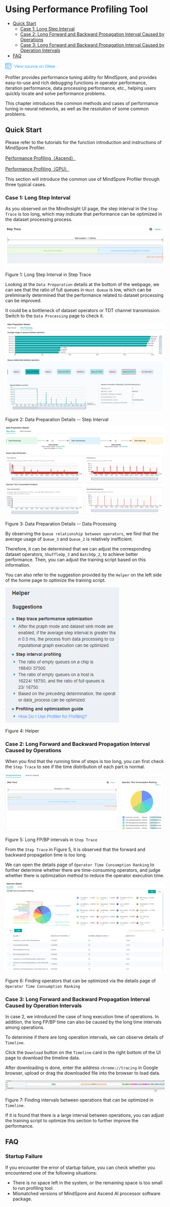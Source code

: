 # Using Performance Profiling Tool

<!-- TOC -->

- [Quick Start](#quick-start)
    - [Case 1: Long Step Interval](#case-1-long-step-interval)
    - [Case 2: Long Forward and Backward Propagation Interval Caused by Operations](#case-2-long-forward-and-backward-propagation-interval-caused-by-operations)
    - [Case 3: Long Forward and Backward Propagation Interval Caused by Operation Intervals](#case-3-long-forward-and-backward-propagation-interval-caused-by-operation-intervals)
- [FAQ](#faq)

<!-- /TOC -->

<a href="https://gitee.com/mindspore/docs/blob/master/docs/migration_guide/source_en/performance_optimization.md" target="_blank"><img src="./_static/logo_source.png"></a>

Profiler provides performance tuning ability for MindSpore, and provides easy-to-use and rich debugging functions in operator performance, iteration performance, data processing performance, etc., helping users quickly locate and solve performance problems.

This chapter introduces the common methods and cases of performance tuning in neural networks, as well as the resolution of some common problems.

## Quick Start

Please refer to the tutorials for the function introduction and instructions of MindSpore Profiler.

[Performance Profiling（Ascend）](https://mindspore.cn/tutorial/training/en/master/advanced_use/performance_profiling_ascend.html)

[Performance Profiling（GPU）](https://mindspore.cn/tutorial/training/en/master/advanced_use/performance_profiling_gpu.html)

This section will introduce the common use of MindSpore Profiler through three typical cases.

### Case 1: Long Step Interval

As you observed on the MindInsight UI page, the step interval in the ```Step Trace``` is too long, which may indicate that performance can be optimized in the dataset processing process.

![long_step_interval](images/profiler_case1_long_step_interval.png)

Figure 1: Long Step Interval in Step Trace

Looking at the ```Data Preparation``` details at the bottom of the webpage, we can see that the ratio of full queues in ```Host Queue``` is low, which can be preliminarily determined that the performance related to dataset processing can be improved.

It could be a bottleneck of dataset operators or TDT channel transmission. Switch to the ```Data Processing``` page to check it.

![dataset_process_step_interval](images/profiler_case1_dataset_process_step_interval.png)

Figure 2: Data Preparation Details -- Step Interval

![data_processing](images/profiler_case1_data_processing.png)

Figure 3: Data Preparation Details -- Data Processing

By observing the ```Queue relationship between operators```, we find that the average usage of ```Queue_3``` and ```Queue_2``` is relatively inefficient.

Therefore, it can be determined that we can adjust the corresponding dataset operators, ```ShuffleOp_3``` and ```BatchOp_2```, to achieve better performance. Then, you can adjust the training script based on this information.

You can also refer to the suggestion provided by the ```Helper``` on the left side of the home page to optimize the training script.

![profiler_helper](images/profiler_case1_helper.png)

Figure 4: Helper

### Case 2: Long Forward and Backward Propagation Interval Caused by Operations

When you find that the running time of steps is too long, you can first check the ```Step Trace``` to see if the time distribution of each part is normal.

![long_fp_bp](images/profiler_case2_long_fp_bp.png)

Figure 5: Long FP/BP intervals in ```Step Trace```

From the ```Step Trace``` in Figure 5, it is observed that the forward and backward propagation time is too long.

We can open the details page of ```Operator Time Consumption Ranking``` to further determine whether there are time-consuming operators, and judge whether there is optimization method to reduce the operator execution time.

![operator_details](images/profiler_case2_operator_details.png)

Figure 6: Finding operators that can be optimized via the details page of ```Operator Time Consumption Ranking```

### Case 3: Long Forward and Backward Propagation Interval Caused by Operation Intervals

In case 2, we introduced the case of long execution time of operations. In addition, the long FP/BP time can also be caused by the long time intervals among operations.

To determine if there are long operation intervals, we can observe details of ```Timeline```.

Click the ```Download``` button on the ```Timeline``` card in the right bottom of the UI page to download the timeline data.

After downloading is done, enter the address ```chrome://tracing``` in Google browser, upload or drag the downloaded file into the browser to load data.

![timeline](images/profiler_case3_timeline.png)

Figure 7: Finding intervals between operations that can be optimized in ```Timeline```.

If it is found that there is a large interval between operations, you can adjust the training script to optimize this section to further improve the performance.

## FAQ

### Startup Failure

If you encounter the error of startup failure, you can check whether you encountered one of the following situations:

- There is no space left in the system, or the remaining space is too small to run profiling tool.
- Mismatched versions of MindSpore and Ascend AI processor software package.
